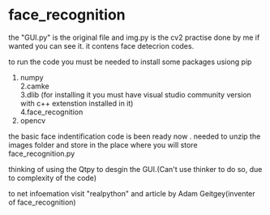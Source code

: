 # face_recognition

the "GUI.py" is the original file and img.py is the cv2 practise done by me if wanted you can see it.
 it contens face detecrion codes.

 to run the code you must be needed to install some packages usiong pip
1. numpy  
2.camke  
3.dlib  (for installing it you must have visual studio community version with c++ extenstion installed in it)  
4.face_recognition  
5. opencv

the basic face indentification code is been ready now .
 needed to unzip the images folder and store in the place where you will store face_recognition.py

thinking of using the Qtpy to desgin the GUI.(Can't use thinker to do so, due to complexity of the code)


to net infoemation visit "realpython" and article by Adam Geitgey(inventer of face_recognition)

